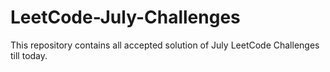 # LeetCode-July-Challenges
This repository contains all accepted solution of July LeetCode Challenges till today.
